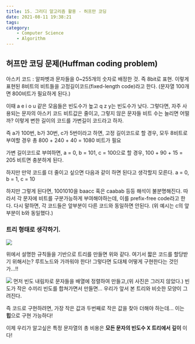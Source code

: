 ```yaml
---
title: 15. 그리디 알고리즘 활용 - 허프만 코딩
date: 2021-08-11 19:38:21
tags:
category:
    - Computer Science
    - Algorithm
---
```

## 허프만 코딩 문제(Huffman coding problem)
아스키 코드 : 알파벳과 문자들을 0~255개의 숫자로 배정한 것. 즉 8bit로 표현.
이렇게 표현된 8비트의 비트들을 고정길이코드(fixed-length code)라고 한다.
(문자열 100개면 800비트가 필요하게 된다.)


이때 a e i o u 같은 모음들은 빈도수가 높고 q z y는 빈도수가 낮다.
그렇다면, 자주 사용되는 문자의 아스키 코드 비트값은 줄이고, 그렇지 않은 문자들 비트 수는 늘리면 어떨까?
이렇게 변한 길이의 코드를 가변길이 코드라고 하자.


즉 a가 100번, b가 30번, c가 5번이라고 하면,
고정 길이코드로 할 경우, 모두 8비트로 부여할 경우 총 800 + 240 + 40 = 1080 비트가 필요


가변 길이코드로 부여하면, a = 0, b = 101, c = 100으로 할 경우,
100 + 90 + 15 = 205 비트면 충분하게 된다.


하지만 만약 코드를 더 줄이고 싶으면 다음과 같이 하면 된다고 생각할지 모른다.
a = 0, b = 1, c = 10


하지만 그렇게 된다면, 1001010을 baacc 혹은 caabab 등등 해석이 불분명해진다.
따라서 각 문자에 비트를 구분가능하게 부여해야하는데, 이를 prefix-free code라고 한다.
다시 말하면, 각 코드들은 앞부분이 다른 코드와 동일하면 안된다.
(위 예시는 c의 앞부분이 b와 동일했다.)


### 트리 형태로 생각하기.
![](/img/al/al15-1.png)


위에서 설명한 규칙들을 기반으로 트리를 만들면 위와 같다.
여기서 짧은 코드를 할당받기 위해서는? 루트노드와 가까워야 한다!
그렇다면 도대체 어떻게 구현한다는 것인가...!!


![](/img/al/al15-2.png)
먼저 빈도 내림차로 문자들을 배열에 정렬하여 만들고,(위 사진은 그러지 않았다.)
빈도가 작은 수끼리 빈도를 합쳐가면서 만들면... 우리가 앞서 본 트리와 비슷한 모양이 그려진다.


즉 코드로 구현하려면, 가장 작은 값과 두번째로 작은 값을 찾아 더해야 하는데... 이는 **힙**으로 구현 가능하다!


이제 우리가 알고싶은 특정 문자열의 총 비용은 **모든 문자의 빈도수 X 트리에서 깊이** 이다!